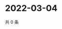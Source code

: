 # 2022-03-04

共 0 条

<!-- BEGIN WEIBO -->
<!-- 最后更新时间 Fri Mar 04 2022 11:17:19 GMT+0800 (China Standard Time) -->

<!-- END WEIBO -->
